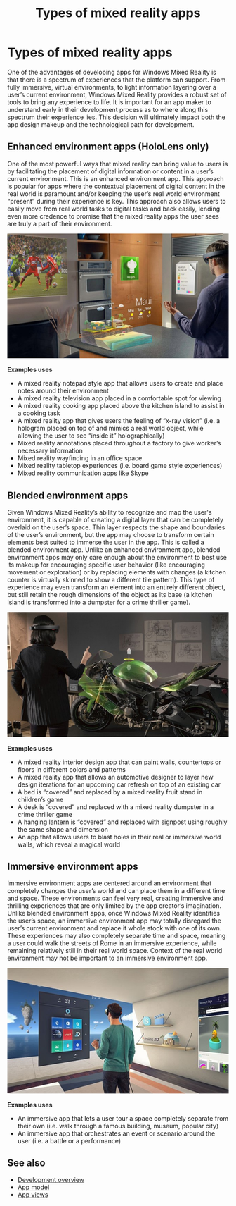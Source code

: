 ﻿---
title: Types of mixed reality apps
description: 
author: 
ms.author: randyw
ms.date: 2/28/2018
ms.topic: article
keywords: 
---



# Types of mixed reality apps

One of the advantages of developing apps for Windows Mixed Reality is that there is a spectrum of experiences that the platform can support. From fully immersive, virtual environments, to light information layering over a user’s current environment, Windows Mixed Reality provides a robust set of tools to bring any experience to life. It is important for an app maker to understand early in their development process as to where along this spectrum their experience lies. This decision will ultimately impact both the app design makeup and the technological path for development.

## Enhanced environment apps (HoloLens only)

One of the most powerful ways that mixed reality can bring value to users is by facilitating the placement of digital information or content in a user’s current environment. This is an enhanced environment app. This approach is popular for apps where the contextual placement of digital content in the real world is paramount and/or keeping the user’s real world environment “present” during their experience is key. This approach also allows users to easily move from real world tasks to digital tasks and back easily, lending even more credence to promise that the mixed reality apps the user sees are truly a part of their environment.

![Enhanced environment apps](images/enhancedenvironmentapps-640px.jpg)

**Examples uses**
* A mixed reality notepad style app that allows users to create and place notes around their environment
* A mixed reality television app placed in a comfortable spot for viewing
* A mixed reality cooking app placed above the kitchen island to assist in a cooking task
* A mixed reality app that gives users the feeling of “x-ray vision” (i.e. a hologram placed on top of and mimics a real world object, while allowing the user to see “inside it” holographically)
* Mixed reality annotations placed throughout a factory to give worker’s necessary information
* Mixed reality wayfinding in an office space
* Mixed reality tabletop experiences (i.e. board game style experiences)
* Mixed reality communication apps like Skype

## Blended environment apps

Given Windows Mixed Reality’s ability to recognize and map the user's environment, it is capable of creating a digital layer that can be completely overlaid on the user’s space. Thin layer respects the shape and boundaries of the user’s environment, but the app may choose to transform certain elements best suited to immerse the user in the app. This is called a blended environment app. Unlike an enhanced environment app, blended environment apps may only care enough about the environment to best use its makeup for encouraging specific user behavior (like encouraging movement or exploration) or by replacing elements with changes (a kitchen counter is virtually skinned to show a different tile pattern). This type of experience may even transform an element into an entirely different object, but still retain the rough dimensions of the object as its base (a kitchen island is transformed into a dumpster for a crime thriller game).

![Blended environment apps](images/blendedenvironmentapps-640px.jpg)

**Examples uses**
* A mixed reality interior design app that can paint walls, countertops or floors in different colors and patterns
* A mixed reality app that allows an automotive designer to layer new design iterations for an upcoming car refresh on top of an existing car
* A bed is “covered” and replaced by a mixed reality fruit stand in children’s game
* A desk is “covered” and replaced with a mixed reality dumpster in a crime thriller game
* A hanging lantern is “covered” and replaced with signpost using roughly the same shape and dimension
* An app that allows users to blast holes in their real or immersive world walls, which reveal a magical world

## Immersive environment apps

Immersive environment apps are centered around an environment that completely changes the user’s world and can place them in a different time and space. These environments can feel very real, creating immersive and thrilling experiences that are only limited by the app creator’s imagination. Unlike blended environment apps, once Windows Mixed Reality identifies the user’s space, an immersive environment app may totally disregard the user’s current environment and replace it whole stock with one of its own. These experiences may also completely separate time and space, meaning a user could walk the streets of Rome in an immersive experience, while remaining relatively still in their real world space. Context of the real world environment may not be important to an immersive environment app.

![Immersive environment apps](images/windows-mixed-reality-640px.jpg)

**Examples uses**
* An immersive app that lets a user tour a space completely separate from their own (i.e. walk through a famous building, museum, popular city)
* An immersive app that orchestrates an event or scenario around the user (i.e. a battle or a performance)

## See also
* [Development overview](development-overview.md)
* [App model](app-model.md)
* [App views](app-views.md)